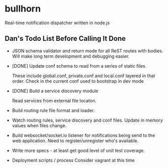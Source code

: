 bullhorn
========

Real-time notification dispatcher written in node.js



## Dan's Todo List Before Calling It Done ##

* JSON schema validator and return mode for all ReST routes with bodies.
  Will make long term development and debugging easier.

* [DONE] Update conf schema to read from a series of static files.

  These include global.conf, private.conf and local.conf layered in that order.
  Check in the current conf used to bootstrap in dev mode

* [DONE] Build a service discovery module

  Read services from external file locaton.

* Build routing rule file format and loader.

* Watch routing rules, service discovery and conf files. Update in memory
  values when files change.

* Build websocket/socket.io listener for notifications being send to the web
  application. Need to register/unregister who's available.

* Write more specs - at least get good level of unit test coverage.

* Deployment scripts / process
  Consider vagrant at this time
